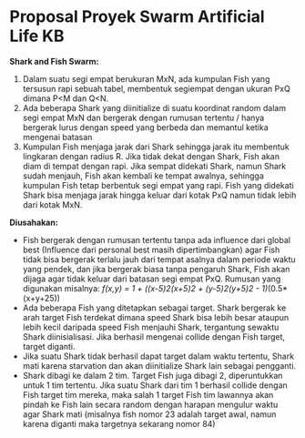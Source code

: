# Proposal Proyek Swarm Artificial Life KB
**Shark and Fish Swarm:**
1. Dalam suatu segi empat berukuran MxN, ada kumpulan Fish yang tersusun rapi sebuah tabel, membentuk segiempat dengan ukuran PxQ dimana P<M dan Q<N.
2. Ada beberapa Shark yang diinitialize di suatu koordinat random dalam segi empat MxN dan bergerak dengan rumusan tertentu / hanya bergerak lurus dengan speed yang berbeda dan memantul ketika mengenai batasan
3. Kumpulan Fish menjaga jarak dari Shark sehingga jarak itu membentuk lingkaran dengan radius R. Jika tidak dekat dengan Shark, Fish akan diam di tempat dengan rapi. Jika sempat didekati Shark, namun Shark sudah menjauh, Fish akan kembali ke tempat awalnya, sehingga kumpulan Fish tetap berbentuk segi empat yang rapi. Fish yang didekati Shark bisa menjaga jarak hingga keluar dari kotak PxQ namun tidak lebih dari kotak MxN.

**Diusahakan:**
* Fish bergerak dengan rumusan tertentu tanpa ada influence dari global best (Influence dari personal best masih dipertimbangkan) agar Fish tidak bisa bergerak terlalu jauh dari tempat asalnya dalam periode waktu yang pendek, dan jika bergerak biasa tanpa pengaruh Shark, Fish akan dijaga agar tidak keluar dari batasan segi empat PxQ. Rumusan yang digunakan misalnya:
  *f(x,y) = 1 + ((x-5)2(x+5)2 + (y-5)2(y+5)2 - 1)*(0.5*(x+y+25))
* Ada beberapa Fish yang ditetapkan sebagai target. Shark bergerak ke arah target Fish terdekat dimana speed Shark bisa lebih besar ataupun lebih kecil daripada speed Fish menjauhi Shark, tergantung sewaktu Shark diinisialisasi. Jika berhasil mengenai collide dengan Fish target, target diganti.
* Jika suatu Shark tidak berhasil dapat target dalam waktu tertentu, Shark mati karena starvation dan akan diinitialize Shark lain sebagai pengganti.
* Shark dibagi ke dalam 2 tim. Target Fish juga dibagi 2, diperuntukkan untuk 1 tim tertentu. Jika suatu Shark dari tim 1 berhasil collide dengan Fish target tim mereka, maka salah 1 target Fish tim lawannya akan pindah ke Fish lain secara random dengan harapan mengulur waktu agar Shark mati (misalnya fish nomor 23 adalah target awal, namun karena diganti maka targetnya sekarang nomor 84) 
